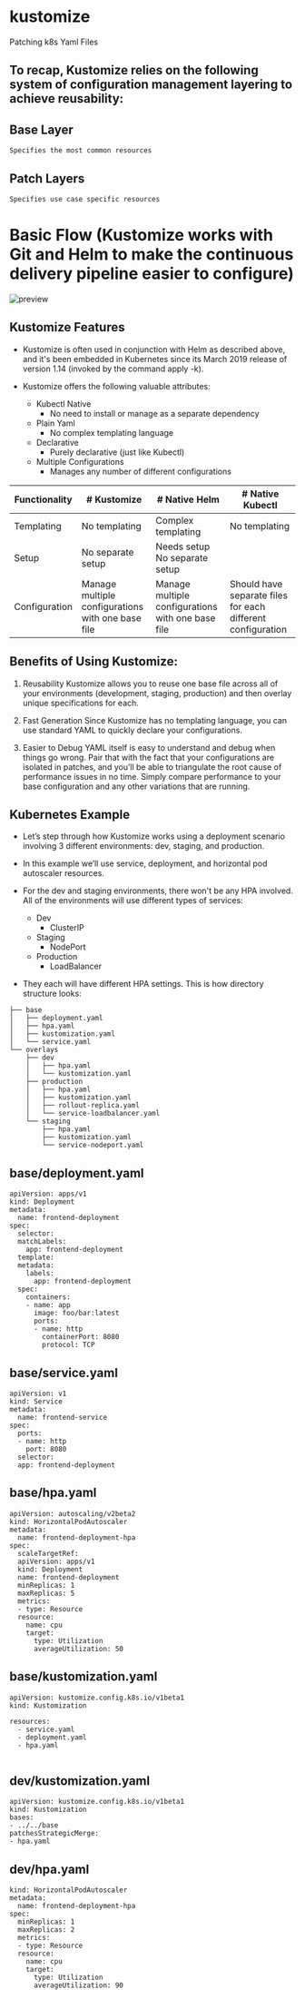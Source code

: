 # kustomize
Patching k8s Yaml Files


## To recap, Kustomize relies on the following system of configuration management layering to achieve reusability:

## Base Layer
```
Specifies the most common resources
```

## Patch Layers
```
Specifies use case specific resources
```

# Basic Flow (Kustomize works with Git and Helm to make the continuous delivery pipeline easier to configure)
![preview](./images/1.png)


## Kustomize Features
* Kustomize is often used in conjunction with Helm as described above, and it's been embedded in Kubernetes since its March 2019 release of version 1.14 (invoked by the command apply -k).

* Kustomize offers the following valuable attributes:
    *   Kubectl Native
        *   No need to install or manage as a separate dependency
    *   Plain Yaml
        *   No complex templating language
    *   Declarative
        *   Purely declarative (just like Kubectl)
    *   Multiple Configurations
        *   Manages any number of different configurations

Functionality |	# Kustomize | # Native Helm | #	Native Kubectl  |
------------- | --------- | ---------- | ---------------- |
Templating	| No templating |	Complex templating |	No templating |
Setup | No separate setup | Needs setup	No separate setup|
Configuration | Manage multiple configurations with one base file | Manage multiple configurations with one base file |	Should have separate files for each different configuration |


## Benefits of Using Kustomize:
1. Reusability
Kustomize allows you to reuse one base file across all of your environments (development, staging, production) and then overlay unique specifications for each.

2. Fast Generation
Since Kustomize has no templating language, you can use standard YAML to quickly declare your configurations.

3. Easier to Debug
YAML itself is easy to understand and debug when things go wrong. Pair that with the fact that your configurations are isolated in patches, and you’ll be able to triangulate the root cause of performance issues in no time. Simply compare performance to your base configuration and any other variations that are running.


## Kubernetes Example
* Let’s step through how Kustomize works using a deployment scenario involving 3 different environments: dev, staging, and production.
* In this example we’ll use service, deployment, and horizontal pod autoscaler resources. 
* For the dev and staging environments, there won't be any HPA involved. All of the environments will use different types of services:
        
    * Dev
         * ClusterIP
    * Staging
        * NodePort
    * Production
        * LoadBalancer

* They each will have different HPA settings. This is how directory structure looks:
```
├── base
│   ├── deployment.yaml
│   ├── hpa.yaml
│   ├── kustomization.yaml
│   └── service.yaml
└── overlays
    ├── dev
    │   ├── hpa.yaml
    │   └── kustomization.yaml
    ├── production
    │   ├── hpa.yaml
    │   ├── kustomization.yaml
    │   ├── rollout-replica.yaml
    │   └── service-loadbalancer.yaml
    └── staging
        ├── hpa.yaml
        ├── kustomization.yaml
        └── service-nodeport.yaml
```

## base/deployment.yaml 

```
apiVersion: apps/v1
kind: Deployment
metadata:
  name: frontend-deployment
spec:
  selector:
  matchLabels:
    app: frontend-deployment
  template:
  metadata:
    labels:
      app: frontend-deployment
  spec:
    containers:
    - name: app
      image: foo/bar:latest
      ports:
      - name: http
        containerPort: 8080
        protocol: TCP

```

## base/service.yaml

```
apiVersion: v1
kind: Service
metadata:
  name: frontend-service
spec:
  ports:
  - name: http
    port: 8080
  selector:
  app: frontend-deployment

```

## base/hpa.yaml

```
apiVersion: autoscaling/v2beta2
kind: HorizontalPodAutoscaler
metadata:
  name: frontend-deployment-hpa
spec:
  scaleTargetRef:
  apiVersion: apps/v1
  kind: Deployment
  name: frontend-deployment
  minReplicas: 1
  maxReplicas: 5
  metrics:
  - type: Resource
  resource:
    name: cpu
    target:
      type: Utilization
      averageUtilization: 50

```

## base/kustomization.yaml
```
apiVersion: kustomize.config.k8s.io/v1beta1
kind: Kustomization

resources:
  - service.yaml
  - deployment.yaml
  - hpa.yaml
  
```

## dev/kustomization.yaml
```
apiVersion: kustomize.config.k8s.io/v1beta1
kind: Kustomization
bases:
- ../../base
patchesStrategicMerge:
- hpa.yaml

```


## dev/hpa.yaml

```apiVersion: autoscaling/v2beta2
kind: HorizontalPodAutoscaler
metadata:
  name: frontend-deployment-hpa
spec:
  minReplicas: 1
  maxReplicas: 2
  metrics:
  - type: Resource
  resource:
    name: cpu
    target:
      type: Utilization
      averageUtilization: 90


```

